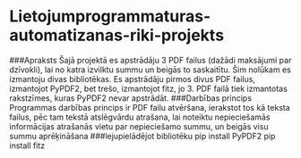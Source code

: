 # Lietojumprogrammaturas-automatizanas-riki-projekts
###Apraksts
Šajā projektā es apstrādāju 3 PDF failus (dažādi maksājumi par dzīvokli), lai no katra izvilktu summu un beigās to saskaitītu. Šim nolūkam es izmantoju divas bibliotēkas. Es apstrādāju pirmos divus PDF failus, izmantojot PyPDF2, bet trešo, izmantojot fitz, jo 3. PDF failā tiek izmantotas rakstzīmes, kuras PyPDF2 nevar apstrādāt.
###Darbības princips
Programmas darbības princips ir PDF failu atvēršana, ierakstot tos kā teksta failus, pēc tam tekstā atslēgvārdu atrašana, lai noteiktu nepieciešamās informācijas atrašanās vietu par nepieciešamo summu, un beigās visu summu aprēķināšana
###lejupielādējot bibliotēku
pip install PyPDF2
pip install fitz
